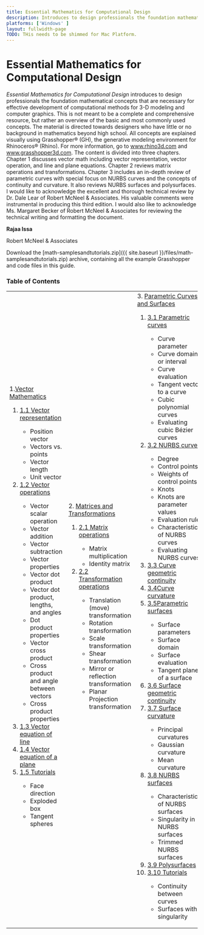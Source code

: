 ```yaml
---
title: Essential Mathematics for Computational Design
description: Introduces to design professionals the foundation mathematical concepts for effective development of computational 3-D models.
platforms: ['Windows' ]
layout: fullwidth-page
TODO: THis needs to be shimmed for Mac Platform.
---
```


# Essential Mathematics for Computational Design

*Essential Mathematics for Computational Design* introduces to design professionals the foundation mathematical concepts that are necessary for effective development of computational methods for 3-D modeling and computer graphics. This is not meant to be a complete and comprehensive resource, but rather an overview of the basic and most commonly used concepts. The material is directed towards designers who have little or no background in mathematics beyond high school. All concepts are explained visually using Grasshopper® (GH), the generative modeling environment for Rhinoceros® (Rhino). For more information, go to www.rhino3d.com and www.grasshopper3d.com.  The content is divided into three chapters. Chapter 1 discusses vector math including vector representation, vector operation, and line and plane equations. Chapter 2 reviews matrix operations and transformations. Chapter 3 includes an in-depth review of parametric curves with special focus on NURBS curves and the concepts of continuity and curvature.  It also reviews NURBS surfaces and polysurfaces. I would like to acknowledge the excellent and thorough technical review by Dr. Dale Lear of Robert McNeel & Associates. His valuable comments were instrumental in producing this third edition. I would also like to acknowledge Ms. Margaret Becker of Robert McNeel & Associates for reviewing the technical writing and formatting the document. 

**Rajaa Issa** 

Robert McNeel & Associates

Download the <a href="{{ site.baseurl }}/files/math-samplesandtutorials.zip.zip"><span class="glyphicon glyphicon-download"></span></a> [math-samplesandtutorials.zip]({{ site.baseurl }}/files/math-samplesandtutorials.zip) archive, containing all the example Grasshopper and code files in this guide.

### Table of Contents

<table id="math_table">  
<tbody>  
<tr>  
<td width="30%">  
  1.<a href="{{ site.baseurl }}/guides/general/essential_math/vector-mathematics/">Vector Mathematics</a>  
    <ol><li><a href="{{ site.baseurl }}/guides/general/essential_math/vector-mathematics/#11-vector-representation">1.1 Vector representation</a></li>   
        <ul> <li>Position vector</li>  
        <li>Vectors vs. points</li>  
        <li>Vector length</li>  
        <li>Unit vector</li></ul>   
    <li><a href="{{ site.baseurl }}/guides/general/essential_math/vector-mathematics/#12-vector-operations">1.2 Vector operations</a></li>   
        <ul><li>Vector scalar operation</li>  
      	<li>Vector addition</li>   
        <li>Vector subtraction</li>  
        <li>Vector properties</li>
        <li>Vector dot product</li>  
        <li>Vector dot product, lengths, and angles</li>   
        <li>Dot product properties</li>   
        <li>Vector cross product</li>  
        <li>Cross product and angle between vectors</li>   
        <li>Cross product properties</li></ul>  
   <li><a href="{{ site.baseurl }}/guides/general/essential_math/vector-mathematics/#13-vector-equation-of-line">1.3 Vector equation of line</a></li>
   <li><a href="{{ site.baseurl }}/guides/general/essential_math/vector-mathematics/#14-vector-equation-of-a-plane">1.4 Vector equation of a plane</a></li>  
   <li><a href="{{ site.baseurl }}/guides/general/essential_math/vector-mathematics/#15-tutorials">1.5 Tutorials</a></li>  
      <ul><li>Face direction</li>  
        <li>Exploded box</li>
        <li>Tangent spheres</li></ul>  
    </ol>
</td>
<td width="30%">
      2. <a href="{{ site.baseurl }}/guides/general/essential_math/matrices-transformations/">Matrices and Transformations</a>
    <ol><li><a href="{{ site.baseurl }}/guides/general/essential_math/matrices-transformations/#21-matrix-operations">2.1 Matrix operations</a></li> 
        <ul><li>Matrix multiplication</li>  
            <li>Identity matrix</li></ul> 
    <li><a href="{{ site.baseurl }}/guides/general/essential_math/matrices-transformations/#22-transformation-operations">2.2 Transformation operations</a></li> 
        <ul><li>Translation (move) transformation </li>  
            <li>Rotation transformation</li>   
            <li>Scale transformation</li>   
            <li>Shear transformation</li>   
            <li>Mirror or reflection transformation</li>   
            <li>Planar Projection transformation</li></ul>
    </ol>			
</td>
<td>
      3. <a href="{{ site.baseurl }}/guides/general/essential_math/parametric-curves-surfaces/">Parametric Curves and Surfaces</a>
    <ol><li><a href="{{ site.baseurl }}/guides/general/essential_math/parametric-curves-surfaces/#31-parametric-curves">3.1 Parametric curves</a></li>    
        <ul><li>Curve parameter</li>    
            <li>Curve domain or interval</li>    
            <li>Curve evaluation</li>    
            <li>Tangent vector to a curve</li>    
            <li>Cubic polynomial curves</li>    
            <li>Evaluating cubic Bézier curves</li></ul>    
    <li><a href="{{ site.baseurl }}/guides/general/essential_math/parametric-curves-surfaces/#32-nurbs-curves">3.2 NURBS curves</a></li> 
        <ul><li>Degree</li>  
            <li>Control points</li>  
            <li>Weights of control points</li>  
            <li>Knots</li>  
            <li>Knots are parameter values</li>  
            <li>Evaluation rule</li>  
            <li>Characteristics of NURBS curves</li>  
            <li>Evaluating NURBS curves</li></ul>  
    <li><a href="{{ site.baseurl }}/guides/general/essential_math/parametric-curves-surfaces/#33-curve-geometric-continuity">3.3 Curve geometric continuity</a></li>   
    <li><a href="{{ site.baseurl }}/guides/general/essential_math/parametric-curves-surfaces/#34-curve-curvature">3.4Curve curvature</a></li>   
    <li><a href="{{ site.baseurl }}/guides/general/essential_math/parametric-curves-surfaces/#35-parametric-surfaces">3.5Parametric surfaces</a></li>   
        <ul><li>Surface parameters</li>   
            <li>Surface domain</li>   
            <li>Surface evaluation</li>   
            <li>Tangent plane of a surface</li></ul>  
    <li><a href="{{ site.baseurl }}/guides/general/essential_math/parametric-curves-surfaces/#36-surface-geometric-continuity">3.6 Surface geometric continuity</a></li>     
    <li><a href="{{ site.baseurl }}/guides/general/essential_math/parametric-curves-surfaces/#37-surface-curvature">3.7 Surface curvature</a></li>     
        <ul><li>Principal curvatures</li>   
            <li>Gaussian curvature</li>   
            <li>Mean curvature</li></ul>   
    <li><a href="{{ site.baseurl }}/guides/general/essential_math/parametric-curves-surfaces/#38-nurbs-surfaces">3.8 NURBS surfaces</a></li>     
        <ul><li>Characteristics of NURBS surfaces</li>   
            <li>Singularity in NURBS surfaces</li>   
            <li>Trimmed NURBS surfaces</li></ul>   
    <li><a href="{{ site.baseurl }}/guides/general/essential_math/parametric-curves-surfaces/#39-polysurfaces">3.9 Polysurfaces</a></li>     
    <li><a href="{{ site.baseurl }}/guides/general/essential_math/parametric-curves-surfaces/#310-tutorials">3.10 Tutorials</a></li>     
        <ul><li>Continuity between curves</li>   
            <li>Surfaces with singularity</li></ul>
    </ol>			
</td>
</tr>
</tbody>
</table>

